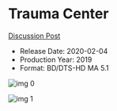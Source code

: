 # Trauma Center

[Discussion Post](https://www.avsforum.com/threads/bass-eq-for-filtered-movies.2995212/post-59171482)

* Release Date: 2020-02-04
* Production Year: 2019
* Format: BD/DTS-HD MA 5.1

![img 0](https://i.imgur.com/z7bHnWA.jpg)

![img 1](https://i.imgur.com/tVZnfgc.png)

